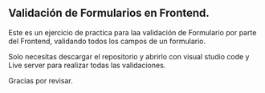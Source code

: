 ## Validación de Formularios en Frontend.

Este es un ejercicio de practica para laa validación de Formulario por parte del Frontend, validando todos los campos de un formulario.

Solo necesitas descargar el repositorio y abrirlo con visual studio code y Live server para realizar todas las validaciones.

Gracias por revisar. 
